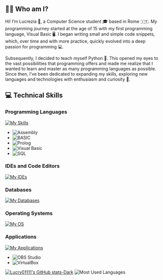   ## 👩‍💻 Who am I?

Hi! I’m Lucrezia 👋, a Computer Science student 🎓 based in Rome 🇮🇹. 
My programming journey started at the age of 15 with my first programming language, Visual Basic 🖥️. 
I began writing small and simple code snippets, which, over time and with more practice, quickly evolved into a deep passion for programming 💻.

Subsequently, I decided to teach myself Python 🐍. This opened my eyes to the vast possibilities that programming offers and made me realize that I wanted to learn and master as many programming languages as possible. Since then, I’ve been dedicated to expanding my skills, exploring new languages and technologies with enthusiasm and curiosity 🚀.


  ## 💻 Technical Skills


### Programming Languages
[![My Skills](https://skillicons.dev/icons?i=python,java,c,bash,latex,js)](https://skillicons.dev)
- ![Assembly](https://img.shields.io/badge/Assembly-525252?style=flat&logo=assembler&logoColor=white)
- ![BASIC](https://img.shields.io/badge/BASIC-01579B?style=flat&logoColor=white) 
- ![Prolog](https://img.shields.io/badge/Prolog-326CE5?style=flat&logoColor=white)
- ![Visual Basic](https://img.shields.io/badge/Visual%20Basic-5C2D91?style=flat&logo=visual-studio&logoColor=white)
- ![SQL](https://img.shields.io/badge/SQL-4479A1?style=flat&logo=sql&logoColor=white)

### IDEs and Code Editors
[![My IDEs](https://skillicons.dev/icons?i=visualstudio,eclipse)](https://skillicons.dev)

### Databases
[![My Databases](https://skillicons.dev/icons?i=mongodb,mysql)](https://skillicons.dev)

### Operating Systems
[![My OS](https://skillicons.dev/icons?i=windows,linux,debian,kali)](https://skillicons.dev)  

### Applications
[![My Applications](https://skillicons.dev/icons?i=notion)](https://skillicons.dev)
- ![OBS Studio](https://img.shields.io/badge/-OBS%20Studio-302E31?logo=obsstudio)
- ![VirtualBox](https://img.shields.io/badge/-VirtualBox-183A61?logo=virtualbox)





[![Lucry01111's GitHub stats-Dark](https://github-readme-stats.vercel.app/api?username=lucry01111&show_icons=true&theme=dark#gh-dark-mode-only)](https://github.com/lucry01111/github-readme-stats#gh-dark-mode-only)
![Most Used Languages](https://github-readme-stats.vercel.app/api/top-langs/?username=lucry01111&layout=compact&langs_count=8&theme=dark#gh-dark-mode-only)

